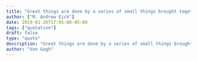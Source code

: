 ```yaml
---
title: "Great things are done by a series of small things brought together"
author: ["M. Andrew Eick"]
date: 2019-01-26T17:05:00-05:00
tags: ["quotation"]
draft: false
type: "quote"
description: "Great things are done by a series of small things brought together"
author: "Van Gogh"
---
```

